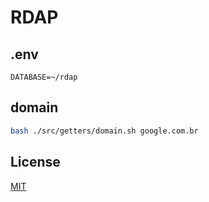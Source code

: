 # RDAP

## .env

```
DATABASE=~/rdap
```

## domain

```sh
bash ./src/getters/domain.sh google.com.br
```

## License

[MIT](./LICENSE)

